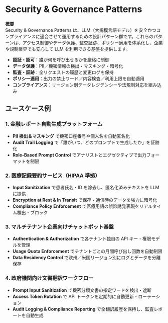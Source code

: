 # Security & Governance Patterns

**概要**  
Security & Governance Patterns は、LLM（大規模言語モデル）を安全かつコンプライアンスに適合させて運用するための設計パターン群です。これらのパターンは、アクセス制御やデータ保護、監査証跡、ポリシー適用を体系化し、企業や規制業界でも安心して LLM を利用できる基盤を提供します。

- **認証・認可**：誰が何を呼び出せるかを厳格に制御  
- **データ保護**：PII／機密情報の検出・マスキング・暗号化  
- **監査・証跡**：全リクエストの履歴と変更ログを保持  
- **ポリシー適用**：出力の禁止ワード／内容検査／利用上限を自動適用  
- **コンプライアンス**：リージョン別データレジデンシーや法規制対応を組み込み

## ユースケース例

### 1. 金融レポート自動生成プラットフォーム  

- **PII 検出＆マスキング** で機密口座番号や個人名を自動匿名化  
- **Audit Trail Logging** で「誰がいつ、どのプロンプトで生成したか」を証跡化  
- **Role-Based Prompt Control** でアナリストとエグゼクティブで出力フォーマットを制限  

### 2. 医療記録要約サービス（HIPAA 準拠）  

- **Input Sanitization** で患者氏名・ID を除去し、匿名化済みテキストを LLM に提供  
- **Encryption at Rest & In Transit** で保存・通信時のデータを強力に暗号化  
- **Compliance Policy Enforcement** で医療用語の誤診誘発表現をリアルタイム検出・ブロック  

### 3. マルチテナント企業向けチャットボット基盤  

- **Authentication & Authorization** で各テナント独自の API キー・権限モデルを管理  
- **Usage Quota Enforcement** でテナントごとの月間呼び出し回数を自動制限  
- **Data Residency Control** で欧州／米国リージョン別にログとデータを分離保存  

### 4. 政府機関向け文書翻訳ワークフロー  

- **Prompt Input Sanitization** で機密分類文書の指定ワードを検出・遮断  
- **Access Token Rotation** で API トークンを定期的に自動更新・ローテーション  
- **Audit Logging & Compliance Reporting** で全翻訳履歴を保持し、監査レポートを自動生成  

